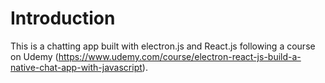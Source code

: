 # Introduction

This is a chatting app built with electron.js and React.js following a course on Udemy (https://www.udemy.com/course/electron-react-js-build-a-native-chat-app-with-javascript).
